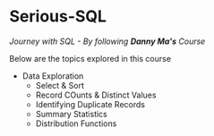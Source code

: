 # Serious-SQL
*Journey with SQL - By following **Danny Ma's** Course*

Below are the topics explored in this course
* Data Exploration
  * Select & Sort
  * Record COunts & Distinct Values
  * Identifying Duplicate Records
  * Summary Statistics
  * Distribution Functions


